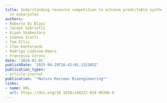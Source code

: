 ```yaml
---
title: Understanding resource competition to achieve predictable synthetic gene expression
  in eukaryotes
authors:
- Roberto Di Blasi
- Jacopo Gabrielli
- Kiyan Shabestary
- Ioanna Ziarti
- Tom Ellis
- Cleo Kontoravdi
- Rodrigo Ledesma‐Amaro
- Francesca Ceroni
date: '2024-01-01'
publishDate: '2025-04-29T16:42:01.232385Z'
publication_types:
- article-journal
publication: '*Nature Reviews Bioengineering*'
links:
- name: URL
  url: https://doi.org/10.1038/s44222-024-00206-0
---
```

